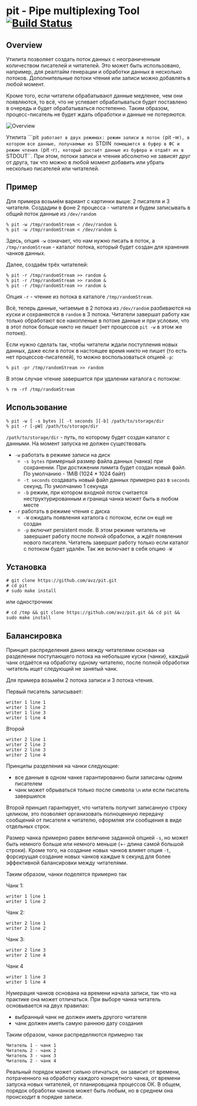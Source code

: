 # pit - Pipe multiplexing Tool [![Build Status](https://secure.travis-ci.org/avz/buf.png)](http://travis-ci.org/avz/buf)
## Overview

Утилита позволяет создать поток данных с неограниченным количеством писателей и читателей.
Это может быть использовано, например, для реалтайм генерации и обработки данных в несколько потоков.
Дополнительные потоки чтения или записи можно добавлять в любой момент.

Кроме того, если читатели обрабатывают данные медленее, чем они появляются, то всё, что не успевает обрабатываться
будет поставлено в очередь и будет обрабатываться постепенно. Таким образом, процесс-писатель не будет ждать обработки
и данные не потеряются.

![Overview](http://share.nologin.ru/img/overview600.png)

Утилита ```pit`` работает в двух режимах: режим записи в поток (``pit -w``), в котором все данные,
получаемые из ``STDIN`` помещаются в буфер в ФС и режим чтения (``pit -r``), который достаёт данные из буфера
и отдаёт их в ``STDOUT``. При этом, потоки записи и чтения абсолютно не зависят друг от друга, так что можно
в любой момент добавить или убрать несколько писателей или читателей.

## Пример
Для примера возьмём вариант с картинки выше: 2 писателя и 3 читателя.
Создадим в фоне 2 процесса - читателя и будем записывать в общий поток данные из ``/dev/random``
```
% pit -w /tmp/randomStream < /dev/random &
% pit -w /tmp/randomStream < /dev/random &
```
Здесь, опция ``-w`` означает, что нам нужно писать в поток, а ``/tmp/randomStream`` - каталог потока,
который будет создан для хранения чанков данных.

Далее, создаём трёх читателей:
```
% pit -r /tmp/randomStream >> random &
% pit -r /tmp/randomStream >> random &
% pit -r /tmp/randomStream >> random &
```

Опция ``-r`` - чтение из потока в каталоге ``/tmp/randomStream``.

Всё, теперь данные, читаемые в 2 потока из ``/dev/random`` разбиваются на куски и сохраняются в ``random`` в 3 потока.
Читатели завершат работу как только обработают все накопленые в потоке данные и при условии,
что в этот поток больше никто не пишет (нет процессов ``pit -w`` в этом же потоке).

Если нужно сделать так, чтобы читатели ждали поступления новых данных, даже если в поток в настоящее
время никто не пишет (то есть нет процессов-писателей), то можно воспользоваться опцией ``-p``:
```
% pit -pr /tmp/randomStream >> random
```

В этом случае чтение завершится при удалении каталога с потоком:
```
% rm -rf /tmp/randomStream
```

## Использование
```
% pit -w [ -s bytes ][ -t seconds ][-b] /path/to/storage/dir
% pit -r [-pW] /path/to/storage/dir
```

``/path/to/storage/dir`` - путь, по которому будет создан каталог с данными.
На момент запуска не должен существовать

 * ``-w`` работать в режиме записи на диск
   * ``-s bytes`` примерный размер файла данных (чанка) при сохранении. При достижении лимита будет создан новый файл. По умолчанию - 1MiB (1024 * 1024 байт)
   * ``-t seconds`` создавать новый файл данных примерно раз в ``seconds`` секунд. По умолчанию 1 секунда
   * ``-b`` режим, при котором входной поток считается неструктурированным и граница чанка может быть в любом месте
 * ``-r`` работать в режиме чтения с диска
   * ``-W`` ожидать появления каталога с потоком, если он ещё не создан
   * ``-p`` включит persistent mode. В этом режиме читатель не завершает работу после полной обработки, а ждёт появления нового писателя. Читатель завершит работу только если каталог с потоком будет удалён. Так же включает в себя опцию ``-W``

## Установка

```
# git clone https://github.com/avz/pit.git
# cd pit
# sudo make install
```

или однострочник
```
# cd /tmp && git clone https://github.com/avz/pit.git && cd pit && sudo make install
```

## Балансировка

Принцип распределения даннх между читателями основан на разделении поступающего потока на небольшие куски (чанки),
каждый чанк отдаётся на обработку одному читателю, после полной обработки читатель ищет следующий не занятый чанк.

Для примера возьмём 2 потока записи и 3 потока чтения.

Первый писатель записывает:
```
writer 1 line 1
writer 1 line 2
writer 1 line 3
writer 1 line 4
```

Второй
```
writer 2 line 1
writer 2 line 2
writer 2 line 3
writer 2 line 4
```

Принципы разделения на чанки следующие:
  - все данные в одном чанке гарантированно были записаны одним писателем
  - чанк может обрываться только после символа ``\n`` или если писатель завершился

Второй принцип гарантирует, что читатель получит записанную строку целиком, это позволяет организовать
полноценную передачу сообщений от писателя к читателю, оформляя эти сообщения в виде отдельных строк.

Размер чанка примерно равен величине заданной опцией ``-s``, но может быть немного больше или немного меньше
(+- длина самой большой строки). Кроме того, на создание новых чанков влияет опция ``-t``, форсирущая
создание новых чанков каждые ``N`` секунд для более эффективной балансировки между читателями.

Таким образом, чанки поделятся примерно так

Чанк 1:
```
writer 1 line 1
writer 1 line 2
```

Чанк 2:
```
writer 2 line 1
writer 2 line 2
```

Чанк 3:
```
writer 2 line 3
writer 2 line 4
```

Чанк 4
```
writer 1 line 3
writer 1 line 4
```

Нумерация чанков основана на времени начала записи, так что на практике она может отличаться. При выборе чанка читатель
основывается на двух правилах:
  - выбранный чанк не должен иметь другого читателя
  - чанк должен иметь самую раннюю дату создания

Таким образом, чанки распределяются примерно так
```
Читатель 1 - чанк 1
Читатель 2 - чанк 2
Читатель 3 - чанк 3
Читатель 2 - чанк 4
```

Реальный порядок может сильно отичаться, он зависит от времени, потраченного на обработку каждого конкретного чанка, от
времени запуска новых читателей, от планировщика процессов ОК. В общем, порядок обработки чанков может быть любым,
но в среднем она происходит в порядке записи.
